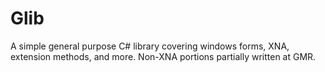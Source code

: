 Glib
====

A simple general purpose C# library covering windows forms, XNA, extension methods, and more.
Non-XNA portions partially written at GMR.
